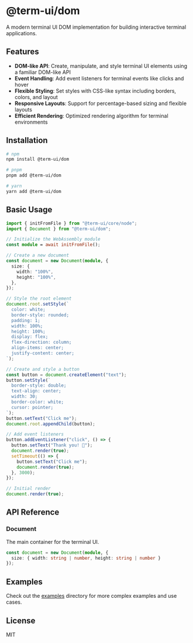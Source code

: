 # @term-ui/dom

A modern terminal UI DOM implementation for building interactive terminal applications.

## Features

- **DOM-like API**: Create, manipulate, and style terminal UI elements using a familiar DOM-like API
- **Event Handling**: Add event listeners for terminal events like clicks and hover
- **Flexible Styling**: Set styles with CSS-like syntax including borders, colors, and layout
- **Responsive Layouts**: Support for percentage-based sizing and flexible layouts
- **Efficient Rendering**: Optimized rendering algorithm for terminal environments

## Installation

```bash
# npm
npm install @term-ui/dom

# pnpm
pnpm add @term-ui/dom

# yarn
yarn add @term-ui/dom
```

## Basic Usage

```typescript
import { initFromFile } from "@term-ui/core/node";
import { Document } from "@term-ui/dom";

// Initialize the WebAssembly module
const module = await initFromFile();

// Create a new document
const document = new Document(module, {
  size: {
    width: "100%",
    height: "100%",
  },
});

// Style the root element
document.root.setStyle(`
  color: white; 
  border-style: rounded; 
  padding: 1;
  width: 100%;
  height: 100%;
  display: flex;
  flex-direction: column;
  align-items: center;
  justify-content: center;
`);

// Create and style a button
const button = document.createElement("text");
button.setStyle(`
  border-style: double; 
  text-align: center;
  width: 30;
  border-color: white;
  cursor: pointer;
`);
button.setText("Click me");
document.root.appendChild(button);

// Add event listeners
button.addEventListener("click", () => {
  button.setText("Thank you! 🎉");
  document.render(true);
  setTimeout(() => {
    button.setText("Click me");
    document.render(true);
  }, 3000);
});

// Initial render
document.render(true);
```

## API Reference

### Document

The main container for the terminal UI.

```typescript
const document = new Document(module, {
  size: { width: string | number, height: string | number }
});
```

## Examples

Check out the [examples](https://github.com/yourusername/term-ui/tree/main/examples) directory for more complex examples and use cases.

## License

MIT
